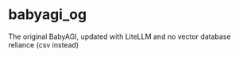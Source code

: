 # babyagi_og
The original BabyAGI, updated with LiteLLM and no vector database reliance (csv instead)

